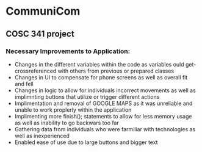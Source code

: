 # CommuniCom
## COSC 341 project
### Necessary Improvements to Application:
- Changes in the different variables within the code as variables ould get-crossreferenced with others from previous or prepared classes
- Changes in UI to compensate for phone screens as well as overall fit and fell
- Changes in logic to allow for individuals incorrect movements as well as implimnting buttons that utilize or trigger different actions
- Implimentation and removal of GOOGLE MAPS as it was unreliable and unable to work proplerly within the application
- Implimenting more finish(); statements to allow for less memory usage as well as inability to go backwars too far
- Gathering data from individuals who were farmiliar with technologies as well as inexperienced
- Enabled ease of use due to large buttons and bigger text

